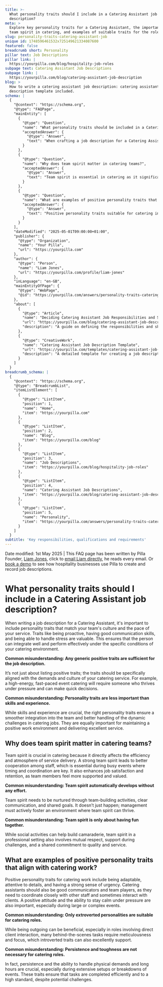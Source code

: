 ```yaml
---
title: >-
  What personality traits should I include in a Catering Assistant job
  description?
meta: >
  Explore key personality traits for a Catering Assistant, the importance of
  team spirit in catering, and examples of suitable traits for the role.
slug: personality-traits-catering-assistant-job
unique id: 1748596461532x725149621334087600
featured: false
breadcrumb short: Personality
pillar text: Job Descriptions
pillar link: |
  https://yourpilla.com/blog/hospitality-job-roles
subpage text: Catering Assistant Job Descriptions
subpage link: |
  https://yourpilla.com/blog/catering-assistant-job-description
blog: >
  How to write a catering assistant job description: catering assistant job
  description template included.
schema: |
  {
    "@context": "https://schema.org",
    "@type": "FAQPage",
    "mainEntity": [
      {
        "@type": "Question",
        "name": "What personality traits should be included in a Catering Assistant job description?",
        "acceptedAnswer": {
          "@type": "Answer",
          "text": "When crafting a job description for a Catering Assistant, include personality traits that align with your team's culture and the pace of your service. Traits such as proactivity, good communication skills, and the ability to handle stress are valuable. These traits ensure the candidate can integrate well and perform effectively in your specific catering environment."
        }
      },
      {
        "@type": "Question",
        "name": "Why does team spirit matter in catering teams?",
        "acceptedAnswer": {
          "@type": "Answer",
          "text": "Team spirit is essential in catering as it significantly affects service delivery efficiency and atmosphere. A strong team spirit fosters better cooperation among staff, crucial during busy events where timing and coordination are vital. It also enhances job satisfaction and retention, as team members feel more supported and valued."
        }
      },
      {
        "@type": "Question",
        "name": "What are examples of positive personality traits that align with catering work?",
        "acceptedAnswer": {
          "@type": "Answer",
          "text": "Positive personality traits suitable for catering include adaptability, attention to details, and a strong sense of urgency. Catering assistants should be effective communicators and team players, capable of closely coordinating with staff and sometimes interacting with clients. A positive attitude and calmness under pressure are also crucial, especially during large or complex events."
        }
      }
    ],
    "dateModified": "2025-05-01T09:00:00+01:00",
    "publisher": {
      "@type": "Organization",
      "name": "Your Pilla",
      "url": "https://yourpilla.com"
    },
    "author": {
      "@type": "Person",
      "name": "Liam Jones",
      "url": "https://yourpilla.com/profile/liam-jones"
    },
    "inLanguage": "en-GB",
    "mainEntityOfPage": {
      "@type": "WebPage",
      "@id": "https://yourpilla.com/answers/personality-traits-catering-assistant-job"
    },
    "about": [
      {
        "@type": "Article",
        "name": "Deciding Catering Assistant Job Responsibilities and Skills",
        "url": "https://yourpilla.com/blog/catering-assistant-job-description",
        "description": "A guide on defining the responsibilities and skills needed from a Catering Assistant."
      },
      {
        "@type": "CreativeWork",
        "name": "Catering Assistant Job Description Template",
        "url": "https://yourpilla.com/templates/catering-assistant-job-description",
        "description": "A detailed template for creating a job description for a Catering Assistant position."
      }
    ]
  }
breadcrumb_schema: |
  {
    "@context": "https://schema.org",
    "@type": "BreadcrumbList",
    "itemListElement": [
      {
        "@type": "ListItem",
        "position": 1,
        "name": "Home",
        "item": "https://yourpilla.com"
      },
      {
        "@type": "ListItem",
        "position": 2,
        "name": "Blog",
        "item": "https://yourpilla.com/blog"
      },
      {
        "@type": "ListItem",
        "position": 3,
        "name": "Job Descriptions",
        "item": "https://yourpilla.com/blog/hospitality-job-roles"
      },
      {
        "@type": "ListItem",
        "position": 4,
        "name": "Catering Assistant Job Descriptions",
        "item": "https://yourpilla.com/blog/catering-assistant-job-description"
      },
      {
        "@type": "ListItem",
        "position": 5,
        "name": "Personality",
        "item": "https://yourpilla.com/answers/personality-traits-catering-assistant-job"
      }
    ]
  }
subtitle: 'Key responsibilities, qualifications and requirements'
---
```


Date modified: 1st May 2025 | This FAQ page has been written by Pilla Founder, [Liam Jones](https://yourpilla.com/profile/liam-jones), click to [email Liam directly](https://mailto:liam@yourpilla.com), he reads every email. Or [book a demo](https://calendly.com/pilla/demo) to see how hospitality businesses use Pilla to create and record job descriptions.

# What personality traits should I include in a Catering Assistant job description?

When writing a job description for a Catering Assistant, it's important to include personality traits that match your team's culture and the pace of your service. Traits like being proactive, having good communication skills, and being able to handle stress are valuable. This ensures that the person can integrate well and perform effectively under the specific conditions of your catering environment.

**Common misunderstanding: Any generic positive traits are sufficient for the job description.**

It’s not just about listing positive traits; the traits should be specifically aligned with the demands and culture of your catering service. For example, a high-energy, fast-paced event catering will require someone who thrives under pressure and can make quick decisions.

**Common misunderstanding: Personality traits are less important than skills and experience.**

While skills and experience are crucial, the right personality traits ensure a smoother integration into the team and better handling of the dynamic challenges in catering jobs. They are equally important for maintaining a positive work environment and delivering excellent service.

## Why does team spirit matter in catering teams?

Team spirit is crucial in catering because it directly affects the efficiency and atmosphere of service delivery. A strong team spirit leads to better cooperation among staff, which is essential during busy events where timing and coordination are key. It also enhances job satisfaction and retention, as team members feel more supported and valued.

**Common misunderstanding: Team spirit automatically develops without any effort.**

Team spirit needs to be nurtured through team-building activities, clear communication, and shared goals. It doesn’t just happen; management must actively foster an environment where team spirit can thrive.

**Common misunderstanding: Team spirit is only about having fun together.**

While social activities can help build camaraderie, team spirit in a professional setting also involves mutual respect, support during challenges, and a shared commitment to quality and service.

## What are examples of positive personality traits that align with catering work?

Positive personality traits for catering work include being adaptable, attentive to details, and having a strong sense of urgency. Catering assistants should also be good communicators and team players, as they need to coordinate closely with other staff and sometimes interact with clients. A positive attitude and the ability to stay calm under pressure are also important, especially during large or complex events.

**Common misunderstanding: Only extroverted personalities are suitable for catering roles.**

While being outgoing can be beneficial, especially in roles involving direct client interaction, many behind-the-scenes tasks require meticulousness and focus, which introverted traits can also excellently support.

**Common misunderstanding: Persistence and toughness are not necessary for catering roles.**

In fact, persistence and the ability to handle physical demands and long hours are crucial, especially during extensive setups or breakdowns of events. These traits ensure that tasks are completed efficiently and to a high standard, despite potential challenges.

